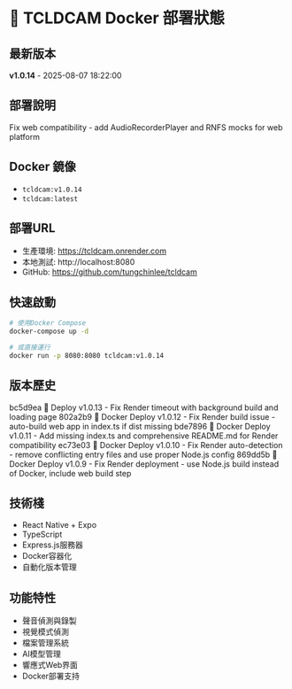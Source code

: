 # 🐳 TCLDCAM Docker 部署狀態

## 最新版本
**v1.0.14** - 2025-08-07 18:22:00

## 部署說明
Fix web compatibility - add AudioRecorderPlayer and RNFS mocks for web platform

## Docker 鏡像
- `tcldcam:v1.0.14`
- `tcldcam:latest`

## 部署URL
- 生產環境: https://tcldcam.onrender.com
- 本地測試: http://localhost:8080
- GitHub: https://github.com/tungchinlee/tcldcam

## 快速啟動
```bash
# 使用Docker Compose
docker-compose up -d

# 或直接運行
docker run -p 8080:8080 tcldcam:v1.0.14
```

## 版本歷史
bc5d9ea 🚀 Deploy v1.0.13 - Fix Render timeout with background build and loading page
802a2b9 🐳 Docker Deploy v1.0.12 - Fix Render build issue - auto-build web app in index.ts if dist missing
bde7896 🐳 Docker Deploy v1.0.11 - Add missing index.ts and comprehensive README.md for Render compatibility
ec73e03 🐳 Docker Deploy v1.0.10 - Fix Render auto-detection - remove conflicting entry files and use proper Node.js config
869dd5b 🐳 Docker Deploy v1.0.9 - Fix Render deployment - use Node.js build instead of Docker, include web build step

## 技術棧
- React Native + Expo
- TypeScript  
- Express.js服務器
- Docker容器化
- 自動化版本管理

## 功能特性
- 聲音偵測與錄製
- 視覺模式偵測
- 檔案管理系統
- AI模型管理
- 響應式Web界面
- Docker部署支持
